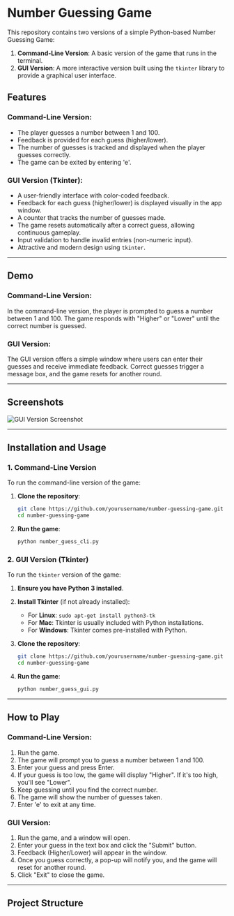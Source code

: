 # Number Guessing Game

This repository contains two versions of a simple Python-based Number Guessing Game:
1. **Command-Line Version**: A basic version of the game that runs in the terminal.
2. **GUI Version**: A more interactive version built using the `tkinter` library to provide a graphical user interface.

## Features
### Command-Line Version:
- The player guesses a number between 1 and 100.
- Feedback is provided for each guess (higher/lower).
- The number of guesses is tracked and displayed when the player guesses correctly.
- The game can be exited by entering 'e'.

### GUI Version (Tkinter):
- A user-friendly interface with color-coded feedback.
- Feedback for each guess (higher/lower) is displayed visually in the app window.
- A counter that tracks the number of guesses made.
- The game resets automatically after a correct guess, allowing continuous gameplay.
- Input validation to handle invalid entries (non-numeric input).
- Attractive and modern design using `tkinter`.

---

## Demo

### Command-Line Version:
In the command-line version, the player is prompted to guess a number between 1 and 100. The game responds with "Higher" or "Lower" until the correct number is guessed.

### GUI Version:
The GUI version offers a simple window where users can enter their guesses and receive immediate feedback. Correct guesses trigger a message box, and the game resets for another round.

---

## Screenshots

![GUI Version Screenshot](path_to_screenshot_image) <!-- You can add a screenshot of the tkinter version here -->

---

## Installation and Usage

### 1. Command-Line Version

To run the command-line version of the game:

1. **Clone the repository**:
    ```bash
    git clone https://github.com/yourusername/number-guessing-game.git
    cd number-guessing-game
    ```

2. **Run the game**:
    ```bash
    python number_guess_cli.py
    ```

### 2. GUI Version (Tkinter)

To run the `tkinter` version of the game:

1. **Ensure you have Python 3 installed**.

2. **Install Tkinter** (if not already installed):
   - For **Linux**: `sudo apt-get install python3-tk`
   - For **Mac**: Tkinter is usually included with Python installations.
   - For **Windows**: Tkinter comes pre-installed with Python.

3. **Clone the repository**:
    ```bash
    git clone https://github.com/yourusername/number-guessing-game.git
    cd number-guessing-game
    ```

4. **Run the game**:
    ```bash
    python number_guess_gui.py
    ```

---

## How to Play

### Command-Line Version:
1. Run the game.
2. The game will prompt you to guess a number between 1 and 100.
3. Enter your guess and press Enter.
4. If your guess is too low, the game will display "Higher". If it's too high, you'll see "Lower".
5. Keep guessing until you find the correct number.
6. The game will show the number of guesses taken.
7. Enter 'e' to exit at any time.

### GUI Version:
1. Run the game, and a window will open.
2. Enter your guess in the text box and click the "Submit" button.
3. Feedback (Higher/Lower) will appear in the window.
4. Once you guess correctly, a pop-up will notify you, and the game will reset for another round.
5. Click "Exit" to close the game.

---

## Project Structure

